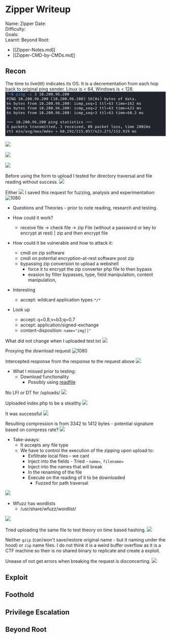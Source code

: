 # Zipper Writeup

Name: Zipper
Date:  
Difficulty:  
Goals:  
Learnt:
Beyond Root:

- [[Zipper-Notes.md]]
- [[Zipper-CMD-by-CMDs.md]]


## Recon

The time to live(ttl) indicates its OS. It is a decrementation from each hop back to original ping sender. Linux is < 64, Windows is < 128.
![ping](TryHackMe/Wreath/Screenshots/ping.png)

![](gospiderrecon.png)

![](uploads.png)

![](403.png)

Before using the form to upload I tested for directory traversal and file reading without success.
![](nodt.png)

Either 
![](zipconverter.png)
I saved this request for fuzzing, analysis and experimentation:
![1080](req.png)

- Questions and Theories - prior to note reading, research and testing.
- How could it work?
	- receive file -> check file -> zip File (without a password or key to encrypt at rest) | zip and then encrypt file  
- How could it be vulnerable and how to attack it: 
	- cmdi on zip software 
	- cmdi on potential encryption-at-rest software post zip
	- bypassing zip conversion to upload a webshell
		- force it to encrypt the zip converter php file to then bypass
		- evasion by filter bypasses, type, field manipulation, content manipulation,

- Interesting
	- accept: wildcard application types `*/*` 
- Look up
	- accept: q=0.8,v=b3;q=0.7
	- accept: application/signed-exchange
	- content-disposition: `name="img[]"`

What did not change when I uploaded test.txt
![](changesintest.png)

Proxying the download request 
![1080](clicktodownload.png)

Intercepted response from the response to the request above
![](interceptthedownloadrequestresp.png)

- What I missed prior to testing:
	- Download functionality
		-  Possibly using [readfile](https://www.php.net/manual/en/function.readfile.php)

No LFI or DT for /uploads/
![](nolfiordtforuploads.png)

Uploaded index.php to be a stealthy
![](uploadingself.png)

It was successful
![](wassuccessful.png)

Resulting compression is from 3342 to 1412 bytes - potential signature based on compress rate?
![](resultingcompression.png)
- Take-aways:
	- It accepts any file type
	- We have to control the execution of the zipping upon upload to:
		- Exfiltrate local files - we cant
		- Inject into the fields - Tried  - `name=`, `filename=`
		- Inject into the names that will break 
		- In the renaming of the file 
		- Execute on the reading of it to be downloaded
			- Fuzzed for path traversal 

![](getuploadpathtraversalfuzz.png)

- Wfuzz has wordlists
	- /usr/share/wfuzz/wordlist/


![](testingfilenaminghashing.png)

Tried uploading the same file to test theory on time based hashing. 
![](samefiletest.png)

Neither `gzip` (can/won't save/restore original name - but it naming under the hood) or `zip` name files. I do not think it is a weird buffer overflow as it is a CTF machine so their is no shared binary to replicate and create a exploit.

Unease of not get errors when breaking the request is disconcerting.
![](blinditis.png)
## Exploit

## Foothold

## Privilege Escalation

## Beyond Root


